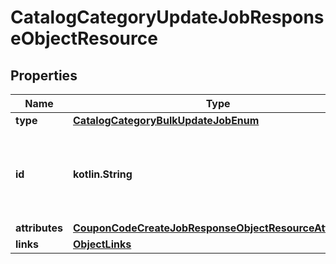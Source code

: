 
# CatalogCategoryUpdateJobResponseObjectResource

## Properties
| Name | Type | Description | Notes |
| ------------ | ------------- | ------------- | ------------- |
| **type** | [**CatalogCategoryBulkUpdateJobEnum**](CatalogCategoryBulkUpdateJobEnum.md) |  |  |
| **id** | **kotlin.String** | Unique identifier for retrieving the job. Generated by Klaviyo. |  |
| **attributes** | [**CouponCodeCreateJobResponseObjectResourceAttributes**](CouponCodeCreateJobResponseObjectResourceAttributes.md) |  |  |
| **links** | [**ObjectLinks**](ObjectLinks.md) |  |  |



